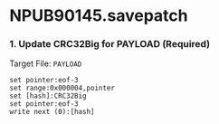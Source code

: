 # NPUB90145.savepatch

### 1. Update CRC32Big for PAYLOAD (Required)

Target File: `PAYLOAD`

```
set pointer:eof-3
set range:0x000004,pointer
set [hash]:CRC32Big
set pointer:eof-3
write next (0):[hash]
```

